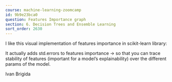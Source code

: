 ```yaml
---
course: machine-learning-zoomcamp
id: 9b9e23bca0
question: Features Importance graph
section: 6. Decision Trees and Ensemble Learning
sort_order: 2630
---
```


I like this visual implementation of features importance in scikit-learn library:

It actually adds std.errors to features importance -> so that you can trace stability of features (important for a model’s explainability) over the different params of the model.

Ivan Brigida

